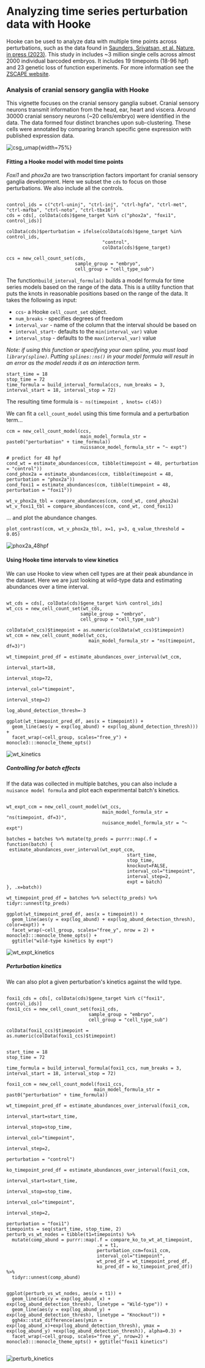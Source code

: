 # Analyzing time series perturbation data with Hooke

Hooke can be used to analyze data with multiple time points across perturbations, such as the data found in 
[Saunders, Srivatsan, et al. Nature, in press (2023)](https://www.biorxiv.org/content/10.1101/2022.08.04.502764v1). This study in includes ~3 million single cells across almost 2000 individual barcoded embryos. It includes 19 timepoints (18-96 hpf) and 23 genetic loss of function experiments. For more information see the [ZSCAPE website](https://cole-trapnell-lab.github.io/zscape/). 


### Analysis of cranial sensory ganglia with Hooke

This vignette focuses on the cranial sensory ganglia subset. Cranial sensory neurons transmit information from the head, ear, heart and viscera. Around 30000 cranial sensory neurons (~20 cells/embryo) were identified in the data. The data formed four distinct branches upon sub-clustering. These cells were annotated by comparing branch specific gene expression with published expression data.

![csg_umap](assets/csg_umap.png){width=75%}

#### Fitting a Hooke model with model time points

_Foxi1_ and _phox2a_ are two transcription factors important for cranial sensory ganglia development. Here we subset the `cds` to focus on those perturbations. We also include all the controls. 

```

control_ids = c("ctrl-uninj", "ctrl-inj", "ctrl-hgfa", "ctrl-met", "ctrl-mafba", "ctrl-noto", "ctrl-tbx16")
cds = cds[, colData(cds)$gene_target %in% c("phox2a", "foxi1", control_ids)]

colData(cds)$perturbation = ifelse(colData(cds)$gene_target %in% control_ids, 
                                   "control", 
                                   colData(cds)$gene_target) 
                                   
ccs = new_cell_count_set(cds, 
                         sample_group = "embryo", 
                         cell_group = "cell_type_sub")
```

The function`build_interval_formula()` builds a model formula for time series models based on the range of the data. This is a utility function that puts the knots in reasonable positions based on the range of the data. It takes the following as input: 

* `ccs`- a Hooke `cell_count_set` object. 
* `num_breaks` - specifies degrees of freedom
* `interval_var` - name of the column that the interval should be based on 
* `interval_start`- defaults to the `min(interval_var)` value
* `interval_stop` - defaults to the `max(interval_var)` value


_Note: if using this function or specifying your own spline, you must load `library(spline)`. Putting `splines::ns()` in your model formula will result in an error as the model reads it as an interaction term._

```
start_time = 18
stop_time = 72
time_formula = build_interval_formula(ccs, num_breaks = 3, interval_start = 18, interval_stop = 72)
```
The resulting time formula is `~ ns(timepoint , knots= c(45))`


We can fit a `cell_count_model` using this time formula and a perturbation term... 

```
ccm = new_cell_count_model(ccs, 
                           main_model_formula_str = paste0("perturbation" + time_formula)) 
                           nuissance_model_formula_str = "~ expt")

# predict for 48 hpf 
cond_wt = estimate_abundances(ccm, tibble(timepoint = 48, perturbation = "control"))
cond_phox2a = estimate_abundances(ccm, tibble(timepoint = 48, perturbation = "phox2a"))
cond_foxi1 = estimate_abundances(ccm, tibble(timepoint = 48, perturbation = "foxi1"))

wt_v_phox2a_tbl = compare_abundances(ccm, cond_wt, cond_phox2a)
wt_v_foxi1_tbl = compare_abundances(ccm, cond_wt, cond_foxi1)
```

... and plot the abundance changes. 

```
plot_contrast(ccm, wt_v_phox2a_tbl, x=1, y=3, q_value_threshold = 0.05)
```

![phox2a_48hpf](assets/phox2a_48hpf.png)


#### Using Hooke time intervals to view kinetics 

We can use Hooke to view when cell types are at their peak abundance in the dataset. Here we are just looking at wild-type data and estimating abundances over a time interval. 

```

wt_cds = cds[, colData(cds)$gene_target %in% control_ids]
wt_ccs = new_cell_count_set(wt_cds, 
                           sample_group = "embryo", 
                           cell_group = "cell_type_sub")

colData(wt_ccs)$timepoint = as.numeric(colData(wt_ccs)$timepoint)
wt_ccm = new_cell_count_model(wt_ccs, 
                              main_model_formula_str = "ns(timepoint, df=3)")

wt_timepoint_pred_df = estimate_abundances_over_interval(wt_ccm, 
                                                         interval_start=18, 
                                                         interval_stop=72, 
                                                         interval_col="timepoint", 
                                                         interval_step=2)

log_abund_detection_thresh=-3

ggplot(wt_timepoint_pred_df, aes(x = timepoint)) +
  geom_line(aes(y = exp(log_abund) + exp(log_abund_detection_thresh))) +
  facet_wrap(~cell_group, scales="free_y") + monocle3:::monocle_theme_opts()

```

![wt_kinetics](assets/wt_kinetics.png)

##### Controlling for batch effects

If the data was collected in multiple batches, you can also include a `nuisance model formula` and plot each experimental batch's kinetics. 

```

wt_expt_ccm = new_cell_count_model(wt_ccs, 
                                   main_model_formula_str = "ns(timepoint, df=3)", 
                                   nuisance_model_formula_str = "~ expt")
                                   
batches = batches %>% mutate(tp_preds = purrr::map(.f = function(batch) {
 estimate_abundances_over_interval(wt_expt_ccm,
                                            start_time,
                                            stop_time,
                                            knockout=FALSE,
                                            interval_col="timepoint",
                                            interval_step=2,
                                            expt = batch)
}, .x=batch))

wt_timepoint_pred_df = batches %>% select(tp_preds) %>% tidyr::unnest(tp_preds)

ggplot(wt_timepoint_pred_df, aes(x = timepoint)) +
  geom_line(aes(y = exp(log_abund) + exp(log_abund_detection_thresh), color=expt)) +
  facet_wrap(~cell_group, scales="free_y", nrow = 2) + monocle3:::monocle_theme_opts() + 
  ggtitle("wild-type kinetics by expt")

```

![wt_expt_kinetics](assets/wt_expt_kinetics.png)


##### Perturbation kinetics

We can also plot a given perturbation's kinetics against the wild type. 

```

foxi1_cds = cds[, colData(cds)$gene_target %in% c("foxi1", control_ids)]
foxi1_ccs = new_cell_count_set(foxi1_cds, 
                              sample_group = "embryo", 
                              cell_group = "cell_type_sub")

colData(foxi1_ccs)$timepoint = as.numeric(colData(foxi1_ccs)$timepoint)

                                
start_time = 18
stop_time = 72

time_formula = build_interval_formula(foxi1_ccs, num_breaks = 3, interval_start = 18, interval_stop = 72)

foxi1_ccm = new_cell_count_model(foxi1_ccs, 
                                main_model_formula_str = past0("perturbation" + time_formula))
                                
wt_timepoint_pred_df = estimate_abundances_over_interval(foxi1_ccm, 
                                                                 interval_start=start_time, 
                                                                 interval_stop=stop_time, 
                                                                 interval_col="timepoint", 
                                                                 interval_step=2, 
                                                                 perturbation = "control")

ko_timepoint_pred_df = estimate_abundances_over_interval(foxi1_ccm, 
                                                                 interval_start=start_time, 
                                                                 interval_stop=stop_time, 
                                                                 interval_col="timepoint", 
                                                                 interval_step=2, 
                                                                 perturbation = "foxi1")
timepoints = seq(start_time, stop_time, 2)
perturb_vs_wt_nodes = tibble(t1=timepoints) %>%
  mutate(comp_abund = purrr::map(.f = compare_ko_to_wt_at_timepoint,
                                 .x = t1,
                                 perturbation_ccm=foxi1_ccm,
                                 interval_col="timepoint",
                                 wt_pred_df = wt_timepoint_pred_df,
                                 ko_pred_df = ko_timepoint_pred_df)) %>% 
  tidyr::unnest(comp_abund)


ggplot(perturb_vs_wt_nodes, aes(x = t1)) +
  geom_line(aes(y = exp(log_abund_x) + exp(log_abund_detection_thresh), linetype = "Wild-type")) +
  geom_line(aes(y = exp(log_abund_y) + exp(log_abund_detection_thresh), linetype = "Knockout")) +
  ggh4x::stat_difference(aes(ymin = exp(log_abund_x)+exp(log_abund_detection_thresh), ymax = exp(log_abund_y) +exp(log_abund_detection_thresh)), alpha=0.3) + 
  facet_wrap(~cell_group, scales="free_y", nrow=2) + monocle3:::monocle_theme_opts() + ggtitle("foxi1 kinetics")


```
![perturb_kinetics](assets/perturb_kinetics.png)
